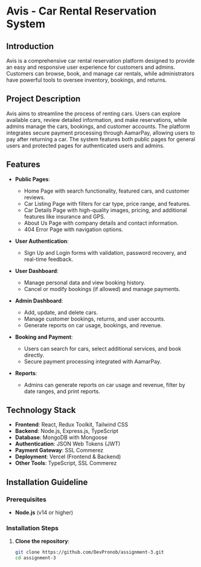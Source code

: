# Avis - Car Rental Reservation System

## Introduction
Avis is a comprehensive car rental reservation platform designed to provide an easy and responsive user experience for customers and admins. Customers can browse, book, and manage car rentals, while administrators have powerful tools to oversee inventory, bookings, and returns.

## Project Description
Avis aims to streamline the process of renting cars. Users can explore available cars, review detailed information, and make reservations, while admins manage the cars, bookings, and customer accounts. The platform integrates secure payment processing through AamarPay, allowing users to pay after returning a car. The system features both public pages for general users and protected pages for authenticated users and admins.

## Features
- **Public Pages**:
  - Home Page with search functionality, featured cars, and customer reviews.
  - Car Listing Page with filters for car type, price range, and features.
  - Car Details Page with high-quality images, pricing, and additional features like insurance and GPS.
  - About Us Page with company details and contact information.
  - 404 Error Page with navigation options.

- **User Authentication**:
  - Sign Up and Login forms with validation, password recovery, and real-time feedback.

- **User Dashboard**:
  - Manage personal data and view booking history.
  - Cancel or modify bookings (if allowed) and manage payments.

- **Admin Dashboard**:
  - Add, update, and delete cars.
  - Manage customer bookings, returns, and user accounts.
  - Generate reports on car usage, bookings, and revenue.

- **Booking and Payment**:
  - Users can search for cars, select additional services, and book directly.
  - Secure payment processing integrated with AamarPay.

- **Reports**:
  - Admins can generate reports on car usage and revenue, filter by date ranges, and print reports.

## Technology Stack
- **Frontend**: React, Redux Toolkit, Tailwind CSS
- **Backend**: Node.js, Express.js, TypeScript
- **Database**: MongoDB with Mongoose
- **Authentication**: JSON Web Tokens (JWT)
- **Payment Gateway**: SSL Commerez
- **Deployment**: Vercel (Frontend & Backend)
- **Other Tools**: TypeScript, SSL Commerez

## Installation Guideline

### Prerequisites
- **Node.js** (v14 or higher)


### Installation Steps

1. **Clone the repository**:
   ```bash
   git clone https://github.com/DevPronob/assignment-3.git
   cd assignment-3


